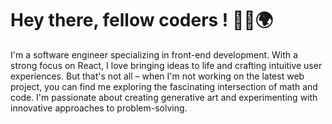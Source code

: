 # Hey there, fellow coders ! 🖖🏽🌍 
I'm a software engineer specializing in front-end development. With a strong focus on React, I love bringing ideas to life and crafting intuitive user experiences. But that's not all – when I'm not working on the latest web project, you can find me exploring the fascinating intersection of math and code. I'm passionate about creating generative art and experimenting with innovative approaches to problem-solving.
